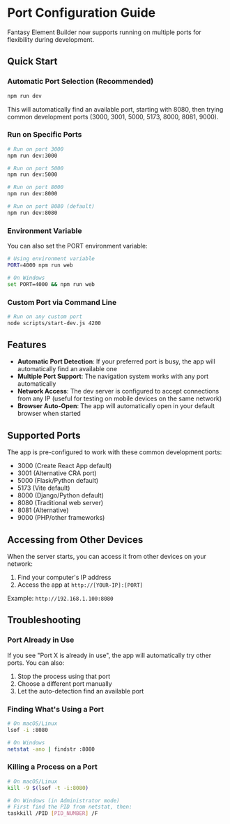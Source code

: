 # Port Configuration Guide

Fantasy Element Builder now supports running on multiple ports for flexibility during development.

## Quick Start

### Automatic Port Selection (Recommended)
```bash
npm run dev
```
This will automatically find an available port, starting with 8080, then trying common development ports (3000, 3001, 5000, 5173, 8000, 8081, 9000).

### Run on Specific Ports
```bash
# Run on port 3000
npm run dev:3000

# Run on port 5000
npm run dev:5000

# Run on port 8000
npm run dev:8000

# Run on port 8080 (default)
npm run dev:8080
```

### Environment Variable
You can also set the PORT environment variable:
```bash
# Using environment variable
PORT=4000 npm run web

# On Windows
set PORT=4000 && npm run web
```

### Custom Port via Command Line
```bash
# Run on any custom port
node scripts/start-dev.js 4200
```

## Features

- **Automatic Port Detection**: If your preferred port is busy, the app will automatically find an available one
- **Multiple Port Support**: The navigation system works with any port automatically
- **Network Access**: The dev server is configured to accept connections from any IP (useful for testing on mobile devices on the same network)
- **Browser Auto-Open**: The app will automatically open in your default browser when started

## Supported Ports

The app is pre-configured to work with these common development ports:
- 3000 (Create React App default)
- 3001 (Alternative CRA port)
- 5000 (Flask/Python default)
- 5173 (Vite default)
- 8000 (Django/Python default)
- 8080 (Traditional web server)
- 8081 (Alternative)
- 9000 (PHP/other frameworks)

## Accessing from Other Devices

When the server starts, you can access it from other devices on your network:
1. Find your computer's IP address
2. Access the app at `http://[YOUR-IP]:[PORT]`

Example: `http://192.168.1.100:8080`

## Troubleshooting

### Port Already in Use
If you see "Port X is already in use", the app will automatically try other ports. You can also:
1. Stop the process using that port
2. Choose a different port manually
3. Let the auto-detection find an available port

### Finding What's Using a Port
```bash
# On macOS/Linux
lsof -i :8080

# On Windows
netstat -ano | findstr :8080
```

### Killing a Process on a Port
```bash
# On macOS/Linux
kill -9 $(lsof -t -i:8080)

# On Windows (in Administrator mode)
# First find the PID from netstat, then:
taskkill /PID [PID_NUMBER] /F
```